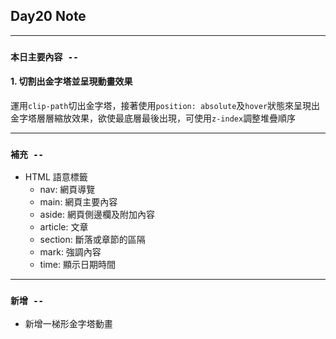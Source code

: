 ## **Day20 Note**

---

### `本日主要內容 --`

#### 1. 切割出金字塔並呈現動畫效果

運用`clip-path`切出金字塔，接著使用`position: absolute`及`hover`狀態來呈現出金字塔層層縮放效果，欲使最底層最後出現，可使用`z-index`調整堆疊順序

---

### **`補充 --`**

- HTML 語意標籤
  - nav: 網頁導覽
  - main: 網頁主要內容
  - aside: 網頁側邊欄及附加內容
  - article: 文章
  - section: 斷落或章節的區隔
  - mark: 強調內容
  - time: 顯示日期時間

---

### **`新增 --`**

- 新增一梯形金字塔動畫
